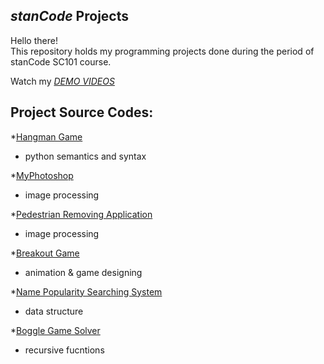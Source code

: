 ## *stanCode* Projects
Hello there!\
This repository holds my programming projects done during the period of stanCode SC101 course.

Watch my *[DEMO VIDEOS](https://drive.google.com/drive/folders/1hwXLmduCvzQJxhGYPXgzEJ2XoPmezf2y?usp=sharing)*

## Project Source Codes:
*[Hangman Game](https://github.com/JasmineTsai1995/MystanCodeProject/blob/main/stanCode-Projects/hangman_game/hangman.py)
 * python semantics and syntax
 
*[MyPhotoshop](https://github.com/JasmineTsai1995/MystanCodeProject/tree/main/stanCode-Projects/my_photoshop)
 * image processing
 
*[Pedestrian Removing Application](https://github.com/JasmineTsai1995/MystanCodeProject/tree/main/stanCode-Projects/my_drawing)
 * image processing
 
*[Breakout Game](https://github.com/JasmineTsai1995/MystanCodeProject/blob/main/stanCode-Projects/break_out_game/breakout.py)
 * animation & game designing
 
*[Name Popularity Searching System](https://github.com/JasmineTsai1995/MystanCodeProject/blob/main/stanCode-Projects/name_searching_system/babygraphics.py)
 * data structure
 
*[Boggle Game Solver](https://github.com/JasmineTsai1995/MystanCodeProject/blob/main/stanCode-Projects/boggle_game_solver/boggle.py)
 * recursive fucntions
